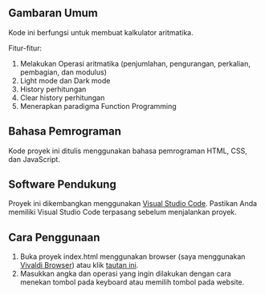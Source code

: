 <!DOCTYPE html>
<html lang="en">
<head>
  <meta charset="UTF-8">
  <meta name="viewport" content="width=device-width, initial-scale=1.0">
  <title>Kalkulator Aritmatika</title>
</head>
<body>

<h2>Gambaran Umum</h2>

<p>Kode ini berfungsi untuk membuat kalkulator aritmatika.</p>

<p>Fitur-fitur:</p>

<ol>
  <li>Melakukan Operasi aritmatika (penjumlahan, pengurangan, perkalian, pembagian, dan modulus)</li>
  <li>Light mode dan Dark mode</li>
  <li>History perhitungan</li>
  <li>Clear history perhitungan</li>
  <li>Menerapkan paradigma Function Programming</li>
</ol>

<h2>Bahasa Pemrograman</h2>

<p>Kode proyek ini ditulis menggunakan bahasa pemrograman HTML, CSS, dan JavaScript.</p>

<h2>Software Pendukung</h2>

<p>Proyek ini dikembangkan menggunakan <a href="https://code.visualstudio.com/download" target="_blank">Visual Studio Code</a>. Pastikan Anda memiliki Visual Studio Code terpasang sebelum menjalankan proyek.</p>

<h2>Cara Penggunaan</h2>

<ol>
  <li>Buka proyek index.html menggunakan browser (saya menggunakan <a href="https://vivaldi.com/download/" target="_blank">Vivaldi Browser</a>) atau klik <a href="https://kd-fajarnadya.vercel.app" target="_blank">tautan ini</a>.</li>
  <li>Masukkan angka dan operasi yang ingin dilakukan dengan cara menekan tombol pada keyboard atau memilih tombol pada website.</li>
</ol>

</body>
</html>
